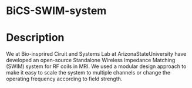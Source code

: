 # BiCS-SWIM-system
# Description
We at Bio-insprired Ciruit and Systems Lab at ArizonaStateUniversity have developed an open-source Standalone Wireless Impedance Matching (SWIM) system for RF coils in MRI. We used a modular design approach to make it easy to scale the system to multiple channels or change the operating frequency according to field strength.
